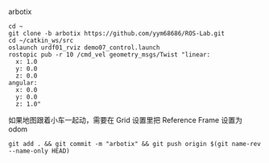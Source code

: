 arbotix

```
cd ~
git clone -b arbotix https://github.com/yym68686/ROS-Lab.git
cd ~/catkin_ws/src
oslaunch urdf01_rviz demo07_control.launch
rostopic pub -r 10 /cmd_vel geometry_msgs/Twist "linear:
  x: 1.0
  y: 0.0
  z: 0.0
angular:
  x: 0.0
  y: 0.0
  z: 1.0"
```

如果地图跟着小车一起动，需要在 Grid 设置里把 Reference Frame 设置为 odom

```
git add . && git commit -m "arbotix" && git push origin $(git name-rev --name-only HEAD)
```
